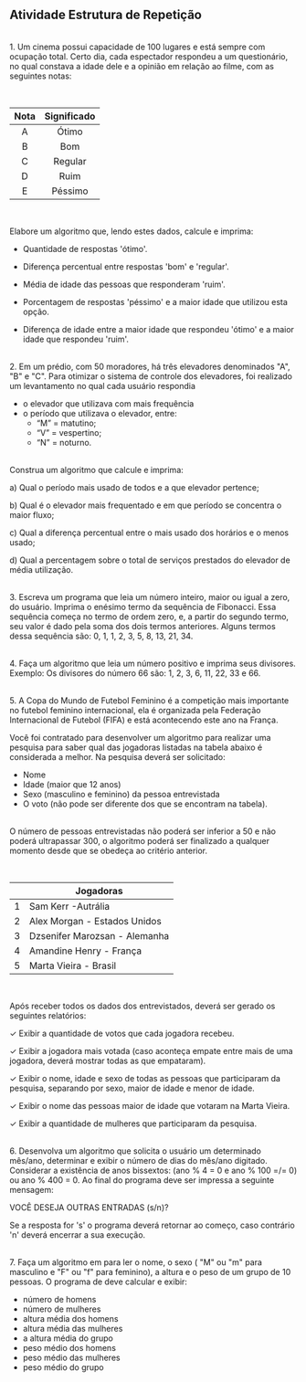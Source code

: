## Atividade Estrutura de Repetição

<br>1. Um cinema possui capacidade de 100 lugares e está sempre com ocupação total. Certo dia, cada espectador respondeu a um questionário, no qual constava a idade dele e a opinião em relação ao filme, com as seguintes notas:

 <br><div align="center">
  
  |     Nota     |  Significado  |
  |    :---:     |     :---:     |  
  |      A       |     Ótimo     |  
  |      B       |      Bom      |
  |      C       |     Regular   |
  |      D       |      Ruim     |
  |      E       |     Péssimo   |

<br></div>

Elabore um algoritmo que, lendo estes dados, calcule e imprima:

- Quantidade de respostas 'ótimo'.

- Diferença percentual entre respostas 'bom' e 'regular'.

- Média de idade das pessoas que responderam 'ruim'.

- Porcentagem de respostas 'péssimo' e a maior idade que utilizou esta opção.

- Diferença de idade entre a maior idade que respondeu 'ótimo' e a maior idade que respondeu 'ruim'. 

<br>2. Em um prédio, com 50 moradores, há três elevadores denominados "A", "B" e "C". Para otimizar o sistema de controle dos elevadores, foi realizado um levantamento no qual cada usuário respondia 


  - o elevador que utilizava com mais frequência
  - o período que utilizava o elevador, entre:
    - “M” = matutino; 
    - “V” = vespertino; 
    - “N” = noturno.

 <br>Construa um algoritmo que calcule e imprima:

 a)  Qual o período mais usado de todos e a que elevador pertence;
  
  b) Qual é o elevador mais frequentado e em que período se concentra o maior fluxo;
  
  c) Qual a diferença percentual entre o mais usado dos horários e o menos usado;
  
  d) Qual a percentagem sobre o total de serviços prestados do elevador de média utilização. 

<br>3. Escreva um programa que leia um número inteiro, maior ou igual a zero, do usuário. Imprima o enésimo termo da sequência de Fibonacci. Essa sequência começa no termo de ordem zero, e, a partir do segundo termo, seu valor é dado pela soma dos dois termos anteriores. Alguns termos dessa sequência são: 0, 1, 1, 2, 3, 5, 8, 13, 21, 34. 

<br>4. Faça um algoritmo que leia um número positivo e imprima seus divisores. Exemplo: Os divisores do número 66 são: 1, 2, 3, 6, 11, 22, 33 e 66.

<br>5. A Copa do Mundo de Futebol Feminino é a competição mais importante no futebol feminino internacional, ela é organizada pela Federação Internacional de Futebol (FIFA) e está acontecendo este ano na França. 

Você foi contratado para desenvolver um algoritmo para realizar uma pesquisa para saber qual das jogadoras listadas na tabela abaixo é considerada a melhor. Na pesquisa deverá ser solicitado:

- Nome
- Idade (maior que 12 anos)
- Sexo (masculino e feminino) da pessoa entrevistada
- O voto (não pode ser diferente dos que se encontram na tabela).

<br>O número de pessoas entrevistadas não poderá ser inferior a 50 e não poderá ultrapassar 300, o algoritmo poderá ser finalizado a qualquer momento desde que se obedeça ao critério anterior. 

 <br><div align="center">
  
  |              |            Jogadoras            |
  |    :---:     |         ---------------         |  
  |      1       |   Sam Kerr -Autrália            |  
  |      2       |   Alex Morgan - Estados Unidos  |
  |      3       |   Dzsenifer Marozsan - Alemanha |
  |      4       |   Amandine Henry - França       |
  |      5       |   Marta Vieira - Brasil         |

<br></div>

Após receber todos os dados dos entrevistados, deverá ser gerado os seguintes relatórios: 
  
  ✓ Exibir a quantidade de votos que cada jogadora recebeu.
  
  ✓ Exibir a jogadora mais votada (caso aconteça empate entre mais de uma jogadora, deverá mostrar todas as que empataram).
  
  ✓ Exibir o nome, idade e sexo de todas as pessoas que participaram da pesquisa, separando por sexo, maior de idade e menor de idade.
  
  ✓ Exibir o nome das pessoas maior de idade que votaram na Marta Vieira.
  
   ✓ Exibir a quantidade de mulheres que participaram da pesquisa.

<br>6. Desenvolva um algoritmo que solicita o usuário um determinado mês/ano, determinar e exibir o número de dias do mês/ano digitado. Considerar a existência de anos bissextos: (ano % 4 = 0 e ano % 100 =/= 0) ou ano % 400 = 0. Ao final do programa deve ser impressa a seguinte mensagem: 

VOCÊ DESEJA OUTRAS ENTRADAS (s/n)? 

Se a resposta for 's' o programa deverá retornar ao começo, caso contrário 'n' deverá encerrar a sua execução. 

<br>7. Faça um algoritmo em para ler o nome, o sexo ( "M" ou "m" para masculino e "F" ou "f" para feminino), a altura e o peso de um grupo de 10 pessoas. O programa de deve calcular e exibir: 

- número de homens
- número de mulheres
- altura média dos homens
- altura média das mulheres
- a altura média do grupo
- peso médio dos homens
- peso médio das mulheres
- peso médio do grupo
